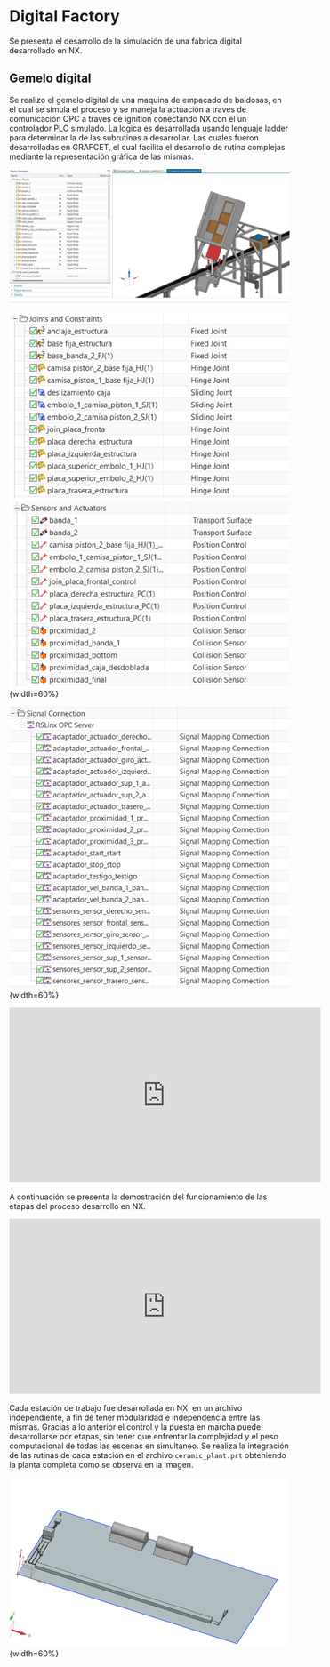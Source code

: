 # Digital Factory

Se presenta el desarrollo de la simulación de una fábrica digital desarrollado en NX.

## Gemelo digital

Se realizo el gemelo digital de una maquina de empacado de baldosas, en el cual se simula el proceso y se maneja la actuación a traves de comunicación OPC a traves de ignition conectando NX con el un controlador PLC simulado. La logica es desarrollada usando lenguaje ladder para determinar la de las subrutinas a desarrollar. Las cuales fueron desarrolladas en GRAFCET, el cual facilita el desarrollo de rutina complejas mediante la representación gráfica de las mismas.

![ gemelo digital](./digital-factory/basic-physics.png)

![ gemelo digital](./digital-factory/sensors-actuators.png){width=60%}


![ gemelo digital](./digital-factory/OPC-signals.png){width=60%}


<iframe width="560" height="315" src="https://www.youtube.com/embed/OOryg0T-8Ps?si=zwQEkovh5ce04zeW" title="YouTube video player" frameborder="0" allow="accelerometer; autoplay; clipboard-write; encrypted-media; gyroscope; picture-in-picture; web-share" referrerpolicy="strict-origin-when-cross-origin" allowfullscreen></iframe>


A continuación se presenta la demostración del funcionamiento de las etapas del proceso desarrollo en NX.

<iframe width="560" height="315" src="https://www.youtube.com/embed/Azf9Fd5UB84?si=1J0MO_XdI1FadSqF" title="YouTube video player" frameborder="0" allow="accelerometer; autoplay; clipboard-write; encrypted-media; gyroscope; picture-in-picture; web-share" referrerpolicy="strict-origin-when-cross-origin" allowfullscreen></iframe>

Cada estación de trabajo fue desarrollada en NX, en un archivo independiente, a fin de tener modularidad e independencia entre las mismas. Gracias a lo anterior el control y la puesta en marcha puede desarrollarse por etapas, sin tener que enfrentar la complejidad y el peso computacional de todas las escenas en simultáneo. Se realiza la integración de las rutinas de cada estación en el archivo `ceramic_plant.prt` obteniendo la planta completa como se observa en la imagen.

![gemelo digital](./digital-factory/layout-fabrica.png){width=60%}


<!--

![sensor de proximidad](./digital-factory/sensor-proximidad.png){width=60%}
-->